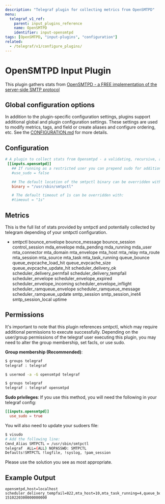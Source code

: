 ```yaml
---
description: "Telegraf plugin for collecting metrics from OpenSMTPD"
menu:
  telegraf_v1_ref:
    parent: input_plugins_reference
    name: OpenSMTPD
    identifier: input-opensmtpd
tags: [OpenSMTPD, "input-plugins", "configuration"]
related:
  - /telegraf/v1/configure_plugins/
---
```


# OpenSMTPD Input Plugin

This plugin gathers stats from [OpenSMTPD - a FREE implementation of the
server-side SMTP protocol](https://www.opensmtpd.org/)

## Global configuration options <!-- @/docs/includes/plugin_config.md -->

In addition to the plugin-specific configuration settings, plugins support
additional global and plugin configuration settings. These settings are used to
modify metrics, tags, and field or create aliases and configure ordering, etc.
See the [CONFIGURATION.md](/telegraf/v1/configuration/#plugins) for more details.

[CONFIGURATION.md]: ../../../docs/CONFIGURATION.md#plugins

## Configuration

```toml @sample.conf
# A plugin to collect stats from Opensmtpd - a validating, recursive, and caching DNS resolver
 [[inputs.opensmtpd]]
   ## If running as a restricted user you can prepend sudo for additional access:
   #use_sudo = false

   ## The default location of the smtpctl binary can be overridden with:
   binary = "/usr/sbin/smtpctl"

   # The default timeout of 1s can be overridden with:
   #timeout = "1s"
```

## Metrics

This is the full list of stats provided by smtpctl and potentially collected by
telegram depending of your smtpctl configuration.

- smtpctl
    bounce_envelope
    bounce_message
    bounce_session
    control_session
    mda_envelope
    mda_pending
    mda_running
    mda_user
    mta_connector
    mta_domain
    mta_envelope
    mta_host
    mta_relay
    mta_route
    mta_session
    mta_source
    mta_task
    mta_task_running
    queue_bounce
    queue_evpcache_load_hit
    queue_evpcache_size
    queue_evpcache_update_hit
    scheduler_delivery_ok
    scheduler_delivery_permfail
    scheduler_delivery_tempfail
    scheduler_envelope
    scheduler_envelope_expired
    scheduler_envelope_incoming
    scheduler_envelope_inflight
    scheduler_ramqueue_envelope
    scheduler_ramqueue_message
    scheduler_ramqueue_update
    smtp_session
    smtp_session_inet4
    smtp_session_local
    uptime

## Permissions

It's important to note that this plugin references smtpctl, which may require
additional permissions to execute successfully.  Depending on the user/group
permissions of the telegraf user executing this plugin, you may need to alter
the group membership, set facls, or use sudo.

**Group membership (Recommended)**:

```bash
$ groups telegraf
telegraf : telegraf

$ usermod -a -G opensmtpd telegraf

$ groups telegraf
telegraf : telegraf opensmtpd
```

**Sudo privileges**:
If you use this method, you will need the following in your telegraf config:

```toml
[[inputs.opensmtpd]]
  use_sudo = true
```

You will also need to update your sudoers file:

```bash
$ visudo
# Add the following line:
Cmnd_Alias SMTPCTL = /usr/sbin/smtpctl
telegraf  ALL=(ALL) NOPASSWD: SMTPCTL
Defaults!SMTPCTL !logfile, !syslog, !pam_session
```

Please use the solution you see as most appropriate.

## Example Output

```text
opensmtpd,host=localhost scheduler_delivery_tempfail=822,mta_host=10,mta_task_running=4,queue_bounce=13017,scheduler_delivery_permfail=51022,mta_relay=7,queue_evpcache_size=2,scheduler_envelope_expired=26,bounce_message=0,mta_domain=7,queue_evpcache_update_hit=848,smtp_session_local=12294,bounce_envelope=0,queue_evpcache_load_hit=4389703,scheduler_ramqueue_update=0,mta_route=3,scheduler_delivery_ok=2149489,smtp_session_inet4=2131997,control_session=1,scheduler_envelope_incoming=0,uptime=10346728,scheduler_ramqueue_envelope=2,smtp_session=0,bounce_session=0,mta_envelope=2,mta_session=6,mta_task=2,scheduler_ramqueue_message=2,mta_connector=7,mta_source=1,scheduler_envelope=2,scheduler_envelope_inflight=2 1510220300000000000
```
